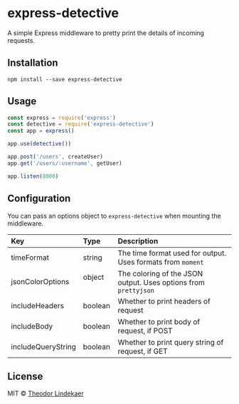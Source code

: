 # express-detective
A simple Express middleware to pretty print the details of incoming requests.

## Installation
```
npm install --save express-detective
```

## Usage
```js
const express = require('express')
const detective = require('express-detective')
const app = express()

app.use(detective())

app.post('/users', createUser)
app.get('/users/:username', getUser)

app.listen(8000)
```

## Configuration
You can pass an options object to `express-detective` when mounting the middleware.

| Key           | Type          | Description  |
| :------------- |:-------------| :-------------|
| timeFormat         | string      | The time format used for output. Uses formats from `moment` |
| jsonColorOptions   | object      | The coloring of the JSON output. Uses options from `prettyjson` |
| includeHeaders     | boolean     | Whether to print headers of request |
| includeBody        | boolean     | Whether to print body of request, if POST |
| includeQueryString | boolean     | Whether to print query string of request, if GET |

## License
MIT © [Theodor Lindekaer](http://lindekaer.com)
